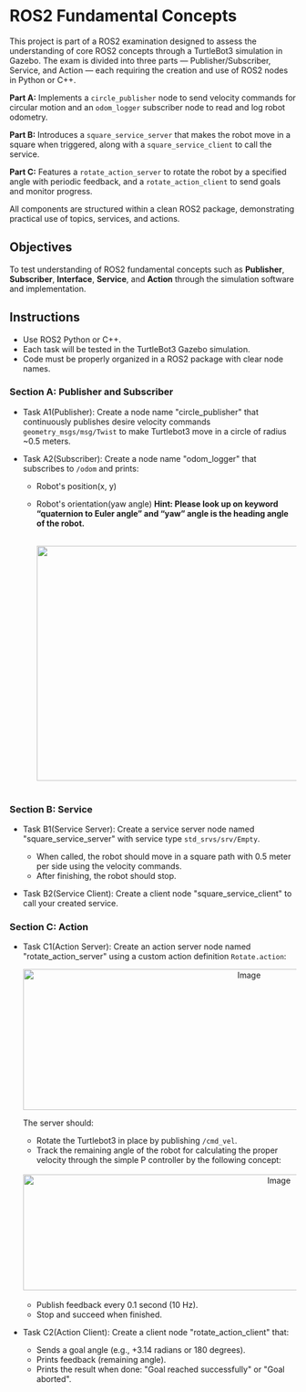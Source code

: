 # ROS2 Fundamental Concepts
This project is part of a ROS2 examination designed to assess the understanding of core ROS2 concepts through a TurtleBot3 simulation in Gazebo. The exam is divided into three parts — Publisher/Subscriber, Service, and Action — each requiring the creation and use of ROS2 nodes in Python or C++.

**Part A:** Implements a <code>circle_publisher</code> node to send velocity commands for circular motion and an <code>odom_logger</code> subscriber node to read and log robot odometry.

**Part B:** Introduces a <code>square_service_server</code> that makes the robot move in a square when triggered, along with a <code>square_service_client</code> to call the service.

**Part C:** Features a <code>rotate_action_server</code> to rotate the robot by a specified angle with periodic feedback, and a <code>rotate_action_client</code> to send goals and monitor progress.

All components are structured within a clean ROS2 package, demonstrating practical use of topics, services, and actions.


## Objectives
To test understanding of ROS2 fundamental concepts such as **Publisher**, **Subscriber**, **Interface**, **Service**, and **Action** through the simulation software and implementation.


## Instructions
- Use ROS2 Python or C++.
- Each task will be tested in the TurtleBot3 Gazebo simulation.
- Code must be properly organized in a ROS2 package with clear node names.


### Section A: Publisher and Subscriber
- Task A1(Publisher): Create a node name "circle_publisher" that continuously publishes desire velocity commands <code>geometry_msgs/msg/Twist</code> to make Turtlebot3 move in a circle of radius ~0.5 meters.
  
- Task A2(Subscriber): Create a node name "odom_logger" that subscribes to <code>/odom</code> and prints:
  - Robot's position(x, y)
  - Robot's orientation(yaw angle)
    **Hint: Please look up on keyword “quaternion to Euler angle” and “yaw” angle is the heading angle of the robot.**
    
    <br/>
    <div align="center">
      <img width="966" height="412" alt="Image" src="https://github.com/user-attachments/assets/71098397-1dac-4bff-a654-2cc4ab71e065" />
    </div>
    <br/>

### Section B: Service
- Task B1(Service Server): Create a service server node named "square_service_server" with service type <code>std_srvs/srv/Empty</code>.
  - When called, the robot should move in a square path with 0.5 meter per side using the velocity commands.
  - After finishing, the robot should stop.

- Task B2(Service Client): Create a client node "square_service_client" to call your created service.

### Section C: Action
- Task C1(Action Server): Create an action server node named "rotate_action_server" using a custom action definition <code>Rotate.action</code>:

  <div align="center">
    <img width="778" height="247" alt="Image" src="https://github.com/user-attachments/assets/1b30c016-2022-496b-987e-ab4d5b921492" />
  </div>

  The server should:
    - Rotate the Turtlebot3 in place by publishing <code>/cmd_vel</code>.
    - Track the remaining angle of the robot for calculating the proper velocity through the simple P controller by the following concept:

    <br/>
    <div align="center">
      <img width="883" height="203" alt="Image" src="https://github.com/user-attachments/assets/0a748a39-7e30-40d3-b022-c8047fb59118" />
    </div>
    <br/>

    - Publish feedback every 0.1 second (10 Hz).
    - Stop and succeed when finished.

- Task C2(Action Client): Create a client node "rotate_action_client" that:
  - Sends a goal angle (e.g., +3.14 radians or 180 degrees).
  - Prints feedback (remaining angle).
  - Prints the result when done: "Goal reached successfully" or "Goal aborted".